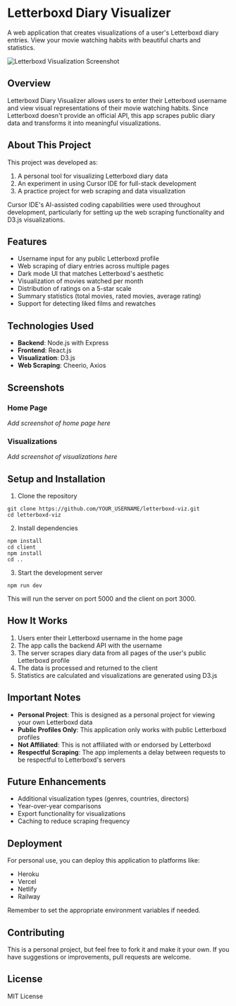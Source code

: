 # Letterboxd Diary Visualizer

A web application that creates visualizations of a user's Letterboxd diary entries. View your movie watching habits with beautiful charts and statistics.

![Letterboxd Visualization Screenshot](screenshots/placeholder.png)

## Overview

Letterboxd Diary Visualizer allows users to enter their Letterboxd username and view visual representations of their movie watching habits. Since Letterboxd doesn't provide an official API, this app scrapes public diary data and transforms it into meaningful visualizations.

## About This Project

This project was developed as:

1. A personal tool for visualizing Letterboxd diary data
2. An experiment in using Cursor IDE for full-stack development
3. A practice project for web scraping and data visualization

Cursor IDE's AI-assisted coding capabilities were used throughout development, particularly for setting up the web scraping functionality and D3.js visualizations.

## Features

- Username input for any public Letterboxd profile
- Web scraping of diary entries across multiple pages
- Dark mode UI that matches Letterboxd's aesthetic
- Visualization of movies watched per month
- Distribution of ratings on a 5-star scale
- Summary statistics (total movies, rated movies, average rating)
- Support for detecting liked films and rewatches

## Technologies Used

- **Backend**: Node.js with Express
- **Frontend**: React.js
- **Visualization**: D3.js
- **Web Scraping**: Cheerio, Axios

## Screenshots

### Home Page
*Add screenshot of home page here*

### Visualizations
*Add screenshot of visualizations here*

## Setup and Installation

1. Clone the repository
```
git clone https://github.com/YOUR_USERNAME/letterboxd-viz.git
cd letterboxd-viz
```

2. Install dependencies
```
npm install
cd client
npm install
cd ..
```

3. Start the development server
```
npm run dev
```

This will run the server on port 5000 and the client on port 3000.

## How It Works

1. Users enter their Letterboxd username in the home page
2. The app calls the backend API with the username
3. The server scrapes diary data from all pages of the user's public Letterboxd profile
4. The data is processed and returned to the client
5. Statistics are calculated and visualizations are generated using D3.js

## Important Notes

- **Personal Project**: This is designed as a personal project for viewing your own Letterboxd data
- **Public Profiles Only**: This application only works with public Letterboxd profiles
- **Not Affiliated**: This is not affiliated with or endorsed by Letterboxd
- **Respectful Scraping**: The app implements a delay between requests to be respectful to Letterboxd's servers

## Future Enhancements

- Additional visualization types (genres, countries, directors)
- Year-over-year comparisons
- Export functionality for visualizations
- Caching to reduce scraping frequency

## Deployment

For personal use, you can deploy this application to platforms like:
- Heroku
- Vercel
- Netlify
- Railway

Remember to set the appropriate environment variables if needed.

## Contributing

This is a personal project, but feel free to fork it and make it your own. If you have suggestions or improvements, pull requests are welcome.

## License

MIT License 